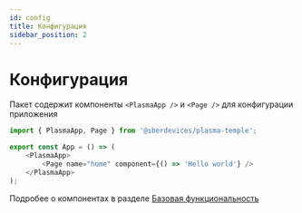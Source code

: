 ```yaml
---
id: config
title: Конфигурация
sidebar_position: 2
---
```


# Конфигурация

Пакет содержит компоненты `<PlasmaApp />` и `<Page />` для конфигурации приложения

```ts
import { PlasmaApp, Page } from '@sberdevices/plasma-temple';

export const App = () => (
    <PlasmaApp>
        <Page name="home" component={() => 'Hello world'} />
    </PlasmaApp>
);
```

Подробее о компонентах в разделе [Базовая функциональность](./core.md)
